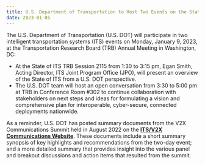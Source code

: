 ```yaml
---
title: U.S. Department of Transportation to Host Two Events on the State of ITS on January 9th in Washington, DC
date: 2023-01-05
---
```


The U.S. Department of Transportation (U.S. DOT) will participate in two intelligent transportation systems (ITS) events on Monday, January 9, 2023, at the Transportation Research Board (TRB) Annual Meeting in Washington, DC:

-   At the State of ITS TRB Session 2115 from 1:30 to 3:15 pm, Egan Smith, Acting Director, ITS Joint Program Office (JPO), will present an overview of the State of ITS from a U.S. DOT perspective.
-   The U.S. DOT team will host an open conversation from 3:30 to 5:00 pm at TRB in Conference Room #302 to continue collaboration with stakeholders on next steps and ideas for formulating a vision and comprehensive plan for interoperable, cyber-secure, connected deployments nationwide.

As a reminder, U.S. DOT has posted summary documents from the V2X Communications Summit held in August 2022 on the **[ITS/V2X Communications Website](https://www.its.dot.gov/research_areas/emerging_tech/htm/ITS_V2X_CommunicationSummit.htm)**. These documents include a short summary synopsis of key highlights and recommendations from the two-day event; and a more detailed summary that provides insight into the various panel and breakout discussions and action items that resulted from the summit.


